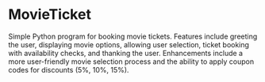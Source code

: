 # MovieTicket
Simple Python program for booking movie tickets. Features include greeting the user, displaying movie options, allowing user selection, ticket booking with availability checks, and thanking the user. Enhancements include a more user-friendly movie selection process and the ability to apply coupon codes for discounts (5%, 10%, 15%). 

